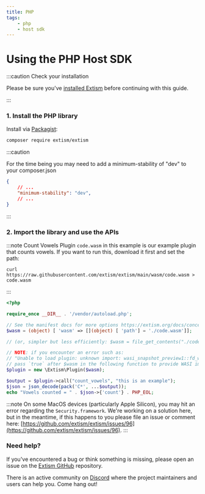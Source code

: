 ```yaml
---
title: PHP
tags:
    - php
    - host sdk
---
```


# Using the PHP Host SDK


:::caution Check your installation

Please be sure you've [installed Extism](/docs/install) before continuing with this guide.

:::

### 1. Install the PHP library

Install via [Packagist](https://packagist.org/):
```sh
composer require extism/extism
```

:::caution

For the time being you may need to add a minimum-stability of "dev" to your composer.json

```json
{
    // ...
    "minimum-stability": "dev",
    // ...
}
```

:::

### 2. Import the library and use the APIs

:::note Count Vowels Plugin
`code.wasm` in this example is our example plugin that counts vowels. If you want to run this, download it first and set the path:

```
curl https://raw.githubusercontent.com/extism/extism/main/wasm/code.wasm > code.wasm
```
:::

```php title=index.php
<?php

require_once __DIR__ . '/vendor/autoload.php';

// See the manifest docs for more options https://extism.org/docs/concepts/manifest
$wasm = (object) [ 'wasm' => [](object) [ 'path'] = './code.wasm']];

// (or, simpler but less efficiently: $wasm = file_get_contents("./code.wasm");

// NOTE: if you encounter an error such as: 
// "Unable to load plugin: unknown import: wasi_snapshot_preview1::fd_write has not been defined"
// pass `true` after $wasm in the following function to provide WASI imports to your plugin.
$plugin = new \Extism\Plugin($wasm);

$output = $plugin->call("count_vowels", "this is an example");
$json = json_decode(pack('C*', ...$output));
echo "Vowels counted = " . $json->{'count'} . PHP_EOL;
```

:::note
On some MacOS devices (particularly Apple Silicon), you may hit an error regarding the `Security.framework`. We're working on a solution here, but in the meantime, if this happens to you please file an issue or comment here: [https://github.com/extism/extism/issues/96](https://github.com/extism/extism/issues/96).
:::

### Need help?

If you've encountered a bug or think something is missing, please open an issue on the [Extism GitHub](https://github.com/extism/extism) repository.

There is an active community on [Discord](https://discord.gg/cx3usBCWnc) where the project maintainers and users can help you. Come hang out!


